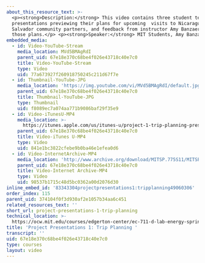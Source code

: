 ```yaml
---
about_this_resource_text: >-
  <p><strong>Description:</strong> This video contains three student team
  presentations previewing their plans for upcoming  visits to Nicaragua and El
  Salvador community partners, and feedback from instructor Amy Banzaert about
  those plans.</p> <p><strong>Speaker:</strong> MIT Students, Amy Banzaert</p>
embedded_media:
  - id: Video-YouTube-Stream
    media_location: MVd5BMAgRdI
    parent_uid: 67e18e370c68be4f026e43718c40e7c0
    title: Video-YouTube-Stream
    type: Video
    uid: 77a673927f260918750245c211d67f7e
  - id: Thumbnail-YouTube-JPG
    media_location: 'https://img.youtube.com/vi/MVd5BMAgRdI/default.jpg'
    parent_uid: 67e18e370c68be4f026e43718c40e7c0
    title: Thumbnail-YouTube-JPG
    type: Thumbnail
    uid: f8089ec7a074aa771b9086baf29f35e9
  - id: Video-iTunesU-MP4
    media_location: >-
      https://itunes.apple.com/us/itunes-u/project-1-trip-planning-presentations/id591211144?i=127630213
    parent_uid: 67e18e370c68be4f026e43718c40e7c0
    title: Video-iTunes U-MP4
    type: Video
    uid: 841e1bc3822cfebe9b0ba46e1efea0d6
  - id: Video-InternetArchive-MP4
    media_location: 'http://www.archive.org/download/MITSP.775S11/MITSP_775S11proj01_300k.mp4'
    parent_uid: 67e18e370c68be4f026e43718c40e7c0
    title: Video-Internet Archive-MP4
    type: Video
    uid: 98537b1715c48d5bc0362a00d2076d30
inline_embed_id: '83343304projectpresentations1:tripplanning49060306'
order_index: 115
parent_uid: 374104f0f3d930af2e1057b34aa6c451
related_resources_text: ''
short_url: project-presentations-1-trip-planning
technical_location: >-
  https://ocw.mit.edu/courses/edgerton-center/ec-711-d-lab-energy-spring-2011/week-7-trip-planning-and-preparations/project-presentations-1-trip-planning
title: 'Project Presentations 1: Trip Planning '
transcript: ''
uid: 67e18e370c68be4f026e43718c40e7c0
type: courses
layout: video
---
```

